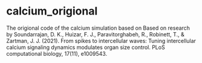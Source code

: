 # calcium_origional
The origional code of the calcium simulation based on Based on research by Soundarrajan, D. K., Huizar, F. J., Paravitorghabeh, R., Robinett, T., &amp; Zartman, J. J. (2021). From spikes to intercellular waves: Tuning intercellular calcium signaling dynamics modulates organ size control. PLoS computational biology, 17(11), e1009543. 
